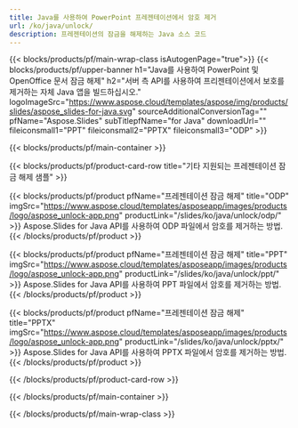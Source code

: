 ```yaml
---
title: Java를 사용하여 PowerPoint 프레젠테이션에서 암호 제거
url: /ko/java/unlock/
description: 프레젠테이션의 잠금을 해제하는 Java 소스 코드
---
```


{{< blocks/products/pf/main-wrap-class isAutogenPage="true">}}
{{< blocks/products/pf/upper-banner h1="Java를 사용하여 PowerPoint 및 OpenOffice 문서 잠금 해제" h2="서버 측 API를 사용하여 프리젠테이션에서 보호를 제거하는 자체 Java 앱을 빌드하십시오." logoImageSrc="https://www.aspose.cloud/templates/aspose/img/products/slides/aspose_slides-for-java.svg" sourceAdditionalConversionTag="" pfName="Aspose.Slides" subTitlepfName="for Java" downloadUrl="" fileiconsmall1="PPT" fileiconsmall2="PPTX" fileiconsmall3="ODP" >}}

{{< blocks/products/pf/main-container >}}

{{< blocks/products/pf/product-card-row title="기타 지원되는 프레젠테이션 잠금 해제 샘플" >}}

{{< blocks/products/pf/product pfName="프레젠테이션 잠금 해제" title="ODP" imgSrc="https://www.aspose.cloud/templates/asposeapp/images/products/logo/aspose_unlock-app.png" productLink="/slides/ko/java/unlock/odp/" >}}
Aspose.Slides for Java API를 사용하여 ODP 파일에서 암호를 제거하는 방법.
{{< /blocks/products/pf/product >}}

{{< blocks/products/pf/product pfName="프레젠테이션 잠금 해제" title="PPT" imgSrc="https://www.aspose.cloud/templates/asposeapp/images/products/logo/aspose_unlock-app.png" productLink="/slides/ko/java/unlock/ppt/" >}}
Aspose.Slides for Java API를 사용하여 PPT 파일에서 암호를 제거하는 방법.
{{< /blocks/products/pf/product >}}

{{< blocks/products/pf/product pfName="프레젠테이션 잠금 해제" title="PPTX" imgSrc="https://www.aspose.cloud/templates/asposeapp/images/products/logo/aspose_unlock-app.png" productLink="/slides/ko/java/unlock/pptx/" >}}
Aspose.Slides for Java API를 사용하여 PPTX 파일에서 암호를 제거하는 방법.
{{< /blocks/products/pf/product >}}



{{< /blocks/products/pf/product-card-row >}}

{{< /blocks/products/pf/main-container >}}
    
{{< /blocks/products/pf/main-wrap-class >}}